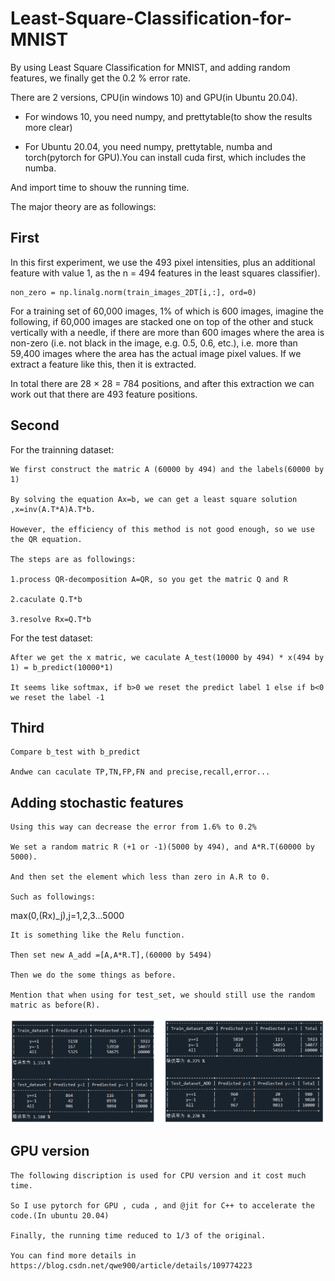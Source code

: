 # Least-Square-Classification-for-MNIST
By using Least Square Classification for MNIST, and adding random features, we finally get the 0.2 % error rate.

There are 2 versions, CPU(in windows 10) and GPU(in Ubuntu 20.04).

- For windows 10, you need numpy, and prettytable(to show the results more clear)

- For Ubuntu 20.04, you need numpy, prettytable, numba and torch(pytorch for GPU).You can install cuda first, which includes the numba.


And import time to shouw the running time.


The major theory are  as followings:
## First

In this first experiment, we use the 493 pixel intensities, plus an additional feature with value 1, as the n = 494 features in the least squares classifier).
~~~
non_zero = np.linalg.norm(train_images_2DT[i,:], ord=0) 
~~~
For a training set of 60,000 images, 1% of which is 600 images, imagine the following, if 60,000 images are stacked one on top of the other and stuck vertically with a needle, if there are more than 600 images where the area is non-zero (i.e. not black in the image, e.g. 0.5, 0.6, etc.), i.e. more than 59,400 images where the area has the actual image pixel values. If we extract a feature like this, then it is extracted.

In total there are 28 × 28 = 784 positions, and after this extraction we can work out that there are 493 feature positions.
## Second
  For the trainning dataset:
  
    We first construct the matric A (60000 by 494) and the labels(60000 by 1)
    
    By solving the equation Ax=b, we can get a least square solution ,x=inv(A.T*A)A.T*b.
    
    However, the efficiency of this method is not good enough, so we use the QR equation.
    
    The steps are as followings:
    
    1.process QR-decomposition A=QR, so you get the matric Q and R
    
    2.caculate Q.T*b
    
    3.resolve Rx=Q.T*b  
    
  For the test dataset:
  
    After we get the x matric, we caculate A_test(10000 by 494) * x(494 by 1) = b_predict(10000*1)
    
    It seems like softmax, if b>0 we reset the predict label 1 else if b<0 we reset the label -1
## Third
    Compare b_test with b_predict 
    
    Andwe can caculate TP,TN,FP,FN and precise,recall,error... 
  
## Adding stochastic features 

    Using this way can decrease the error from 1.6% to 0.2%
    
    We set a random matric R (+1 or -1)(5000 by 494), and A*R.T(60000 by 5000).
    
    And then set the element which less than zero in A.R to 0.
    
    Such as followings:
    
   max(0,(Rx)_j),j=1,2,3...5000
    
    It is something like the Relu function.
    
    Then set new A_add =[A,A*R.T],(60000 by 5494)
    
    Then we do the some things as before.
    
    Mention that when using for test_set, we should still use the random matric as before(R).
![](https://github.com/SunHaoOne/Least-Square-Classification-for-MNIST/blob/main/result.png)
    
## GPU version
    The following discription is used for CPU version and it cost much time.
    
    So I use pytorch for GPU , cuda , and @jit for C++ to accelerate the code.(In ubuntu 20.04)
    
    Finally, the running time reduced to 1/3 of the original.
    
    You can find more details in https://blog.csdn.net/qwe900/article/details/109774223
